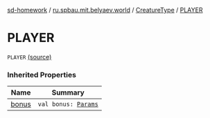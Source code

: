 [sd-homework](../../index.md) / [ru.spbau.mit.belyaev.world](../index.md) / [CreatureType](index.md) / [PLAYER](.)

# PLAYER

`PLAYER` [(source)](https://github.com/StasBel/sd-homework/blob/Roguelike/src/main/kotlin/ru/spbau/mit/belyaev/world/Creature.kt#L8)

### Inherited Properties

| Name | Summary |
|---|---|
| [bonus](bonus.md) | `val bonus: `[`Params`](../-params/index.md) |
